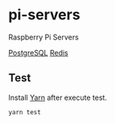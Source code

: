 # pi-servers
Raspberry Pi Servers

[PostgreSQL](postgresql.md)
[Redis](redis.md)

## Test

Install [Yarn](https://yarnpkg.com/lang/en/docs/install/#mac-stable) after execute test.

```
yarn test
```
